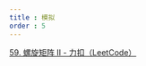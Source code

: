 ```yaml
---
title : 模拟
order : 5
---
```


[59. 螺旋矩阵 II - 力扣（LeetCode）](https://leetcode.cn/problems/spiral-matrix-ii/description/)